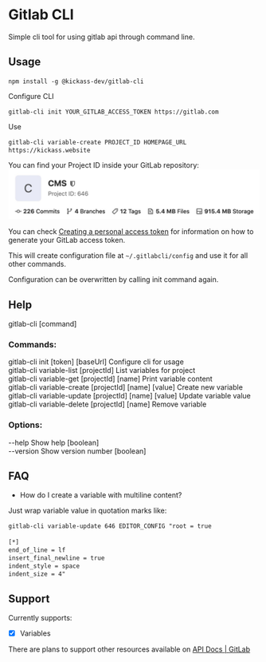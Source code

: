 # Gitlab CLI

Simple cli tool for using gitlab api through command line.

## Usage

```
npm install -g @kickass-dev/gitlab-cli
```

Configure CLI
```
gitlab-cli init YOUR_GITLAB_ACCESS_TOKEN https://gitlab.com
```

Use
```
gitlab-cli variable-create PROJECT_ID HOMEPAGE_URL https://kickass.website
```

You can find your Project ID inside your GitLab repository:
![Where is my Project ID](https://github.com/capJavert/gitlab-cli/raw/master/images/where-is-my-project-id.jpg "Where is my Project ID")

You can check [Creating a personal access token](https://docs.gitlab.com/ee/user/profile/personal_access_tokens.html#creating-a-personal-access-token) for information on how to generate your GitLab access token.

This will create configuration file at `~/.gitlabcli/config` and use it for all other commands.

Configuration can be overwritten by calling init command again.

## Help

gitlab-cli [command]

### Commands:  
  gitlab-cli init [token] [baseUrl]         Configure cli for usage  
  gitlab-cli variable-list [projectId]      List variables for project  
  gitlab-cli variable-get [projectId] [name]       Print variable content  
  gitlab-cli variable-create [projectId] [name] [value]    Create new variable  
  gitlab-cli variable-update [projectId] [name] [value]    Update variable value  
  gitlab-cli variable-delete [projectId] [name]    Remove variable  

### Options:
  --help     Show help                                                 [boolean]  
  --version  Show version number                                       [boolean]  

## FAQ
* How do I create a variable with multiline content?

Just wrap variable value in quotation marks like:
```
gitlab-cli variable-update 646 EDITOR_CONFIG "root = true

[*]
end_of_line = lf
insert_final_newline = true
indent_style = space
indent_size = 4"
``` 

## Support

Currently supports:
- [x] Variables

There are plans to support other resources available on [API Docs | GitLab](https://docs.gitlab.com/ee/api/README.html)

